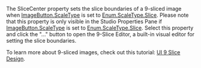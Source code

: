 The SliceCenter property sets the slice boundaries of a 9-sliced image
when [ImageButton.ScaleType](https://create.roblox.com/docs/reference/engine/classes/ImageButton#ScaleType) is set to
[Enum.ScaleType.Slice](https://create.roblox.com/docs/reference/engine/classes/Enum/ScaleType/Slice). Please note that this
property is only visible in the Studio Properties Pane if
[ImageButton.ScaleType](https://create.roblox.com/docs/reference/engine/classes/ImageButton#ScaleType) is set to
[Enum.ScaleType.Slice](https://create.roblox.com/docs/reference/engine/classes/Enum/ScaleType/Slice). Select this property and
click the "..." button to open the 9-Slice Editor, a built-in visual
editor for setting the slice boundaries.

To learn more about 9-sliced images, check out this tutorial:
[UI 9 Slice Design](/building-and-visuals/ui/ui-9-slice-design).